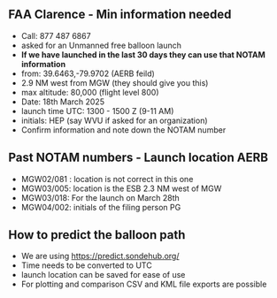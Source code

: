 
## FAA Clarence - Min information needed

- Call: 877 487 6867
- asked for an Unmanned free balloon launch 
- **If we have launched in the last 30 days they can use that NOTAM information**
- from: 39.6463,-79.9702 (AERB feild)
- 2.9 NM west from MGW (they should give you this)
- max altitude: 80,000 (flight level 800)
- Date: 18th March 2025
- launch time UTC: 1300 - 1500 Z (9-11 AM)
- initials: HEP (say WVU if asked for an organization)
- Confirm information and note down the NOTAM number

## Past NOTAM numbers - Launch location AERB

- MGW02/081 : location is not correct in this one
- MGW03/005: location is the ESB 2.3 NM west of MGW
- MGW03/018: For the launch on March 28th
- MGW04/002: initials of the filing person PG


## How to predict the balloon path

- We are using https://predict.sondehub.org/
- Time needs to be converted to UTC
- launch location can be saved for ease of use
- For plotting and comparison CSV and KML file exports are possible